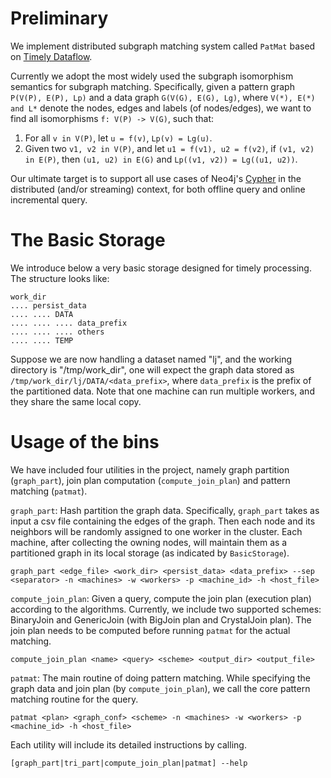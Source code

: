 # Preliminary
We implement distributed subgraph matching system called `PatMat` based on [Timely Dataflow](https://github.com/frankmcsherry/timely-dataflow).

Currently we adopt the most widely used the subgraph isomorphism semantics for subgraph matching. Specifically, given a pattern graph `P(V(P), E(P), Lp)` and a data graph `G(V(G), E(G), Lg)`, where `V(*), E(*) and L*` denote the nodes, edges and labels (of nodes/edges), we want to find all isomorphisms `f: V(P) -> V(G)`, such that:
1. For all `v in V(P)`, let `u = f(v)`, `Lp(v) = Lg(u)`.
2. Given two `v1, v2 in V(P)`, and let `u1 = f(v1), u2 = f(v2)`, if `(v1, v2) in E(P)`, then `(u1, u2) in E(G)` and `Lp((v1, v2)) = Lg((u1, u2))`. 

Our ultimate target is to support all use cases of Neo4j's [Cypher](https://neo4j.com/developer/cypher-query-language/) in the distributed (and/or streaming) context, for both offline query and online incremental query. 

# The Basic Storage
We introduce below a very basic storage designed for timely processing. The structure looks like:
```
work_dir
.... persist_data
.... .... DATA
.... .... .... data_prefix
.... .... .... others
.... .... TEMP
```
Suppose we are now handling a dataset named "lj", and the working directory is "/tmp/work_dir", one will expect the graph data stored as `/tmp/work_dir/lj/DATA/<data_prefix>`, where `data_prefix` is the prefix of the partitioned data. Note that one machine can run multiple workers, and they share the same local copy.

# Usage of the bins
We have included four utilities in the project, namely graph partition (`graph_part`), join plan computation (`compute_join_plan`) and pattern matching (`patmat`). 

`graph_part`: Hash partition the graph data. Specifically, `graph_part` takes as input a csv file containing the edges of the graph. Then each node and its neighbors will be randomly assigned to one worker in the cluster. Each machine, after collecting the owning nodes, will maintain them as a partitioned graph in its local storage (as indicated by `BasicStorage`).  

```
graph_part <edge_file> <work_dir> <persist_data> <data_prefix> --sep <separator> -n <machines> -w <workers> -p <machine_id> -h <host_file>
```


`compute_join_plan`: Given a query, compute the join plan (execution plan) according to the algorithms. Currently, we include two supported schemes: BinaryJoin and GenericJoin (with BigJoin plan and CrystalJoin plan). The join plan needs to be computed before running `patmat` for the actual matching.

```
compute_join_plan <name> <query> <scheme> <output_dir> <output_file> 
```

`patmat`: The main routine of doing pattern matching. While specifying the graph data and join plan (by `compute_join_plan`), we call the core pattern matching routine for the query. 

```
patmat <plan> <graph_conf> <scheme> -n <machines> -w <workers> -p <machine_id> -h <host_file>
```

Each utility will include its detailed instructions by calling.
```
[graph_part|tri_part|compute_join_plan|patmat] --help
```

